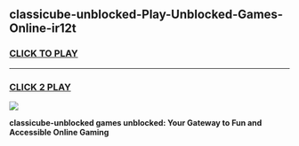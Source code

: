 
## classicube-unblocked-Play-Unblocked-Games-Online-ir12t
<h3>
<a href="https://premium76.site?title=classicube-unblocked&ref=25A">CLICK TO PLAY</a></h3>
<hr>

<h3>
<a href="https://premium76.site?title=classicube-unblocked&ref=25A">CLICK 2 PLAY</a>
  
</h3>

<a href="https://premium76.site?title=classicube-unblocked&ref=25A"><img src="https://clearcache.store/games.png"></a>


**classicube-unblocked games unblocked: Your Gateway to Fun and Accessible Online Gaming**
